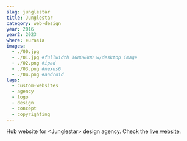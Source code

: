 ```yaml
---
slag: junglestar
title: Junglestar
category: web-design
year: 2016
year2: 2023
where: eurasia
images:
  - ./00.jpg
  - ./01.jpg #fullwidth 1680x800 w/desktop image
  - ./02.png #ipad
  - ./03.png #nexus6
  - ./04.png #android
tags:
  - custom-websites
  - agency
  - logo
  - design
  - concept
  - copyrighting
---
```


Hub website for &lt;Junglestar&gt; design agency.
Check the [live website](https://junglestar.org?source=rokma.com).
